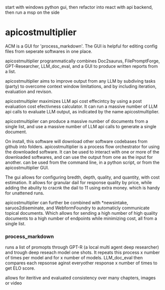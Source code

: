 start with windows python gui, then refactor into react with api backend, then run a msp on the side

# apicostmultiplier

ACM is a GUI for 'process_markdown'. The GUI is helpful for editing config files from seperate softwares in one place.



apicostmultiplier programmatically combines Doc2saurus, FilePromptForge, GPT-Researcher, LLM_doc_eval, and a GUI to produce written reports from a list. 

apicostmultiplier aims to improve output from any LLM by subdiving tasks (party) to overcome context window limitations, and by including iteration, evaluation and revison.

apicostmultipler maximizes LLM api cost effecintcy by using a post evaluation cost efectivness calculator. It can run a massive number of LLM api calls to evaluate LLM output, as indicated by the name apicostmultiplier.

apicostmultiplier can produce a massive number of documents from a single list, and use a massive number of LLM api calls to generate a single document.



On install, this software will download other software codebases from github into folders. apicostmultiplier is a process flow orchestrator for using the downloaded software. It can be used to interact with one or more of the downloaded softwares, and can use the output from one as the input for another.  can be used from the command line, in a python script, or from the apicostmultiplier GUI.

The gui allows for configuring bredth, depth, quality, and quantity, with cost estimation. It allows for granular dail for response quality by price, while adding the abulity to cracnk the dail to 11 using extra money. which is handy for unattened runs.


apicostmultiplier can further be combined with *newsintake, saruos2diseminate, and WebformFoundry to automaticly communicate topical documents. Which allows for sending a high number of high quality documents to a high number of endpoints while minimizing cost, all from a single list.


### process_markdown
runs a list of promopts through GPT-R (a local multi agent deep researcher) and trough deep reseach model one shots. It repeats this process x number of times per model and for x number of models. LLM_doc_eval then compares each repsonse aginst everyother response x number of times to get ELO score.




allows for iteritive and evaluated consistency over many chapters, images or video
